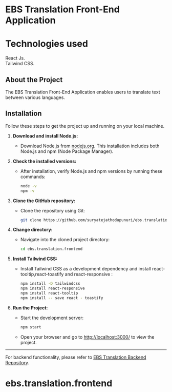 # **EBS Translation Front-End Application**
# Technologies used
React Js.  
Tailwind CSS.  

## About the Project
The EBS Translation Front-End Application enables users to translate text between various languages.

## Installation
Follow these steps to get the project up and running on your local machine.

1. **Download and install Node.js:**
   - Download Node.js from [nodejs.org](https://nodejs.org/). This installation includes both Node.js and npm (Node Package Manager).

2. **Check the installed versions:**
   - After installation, verify Node.js and npm versions by running these commands:
     ```bash
     node -v
     npm -v
     ```

3. **Clone the GitHub repository:**
   - Clone the repository using Git:
     ```bash
     git clone https://github.com/suryatejathodupunuri/ebs.translation.frontend
     ```

4. **Change directory:**
   - Navigate into the cloned project directory:
     ```bash
     cd ebs.translation.frontend
     ```

5. **Install Tailwind CSS:**
   - Install Tailwind CSS as a development dependency and install react-tooltip,react-toastify and react-responsive :
     ```bash
     npm install -D tailwindcss
     npm install react-responsive
     npm install react-tooltip
     npm install -- save react - toastify
     ```

6. **Run the Project:**
   - Start the development server:
     ```bash
     npm start
     ```
   - Open your browser and go to [http://localhost:3000/](http://localhost:3000/) to view the project.
  
  ---

For backend functionality, please refer to [EBS Translation Backend Repository](https://github.com/suryatejathodupunuri/ebs.translation.backend).






# ebs.translation.frontend
